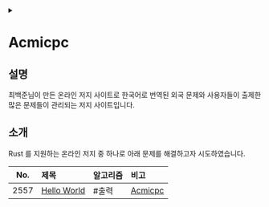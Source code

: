 <link rel="stylesheet" type="text/css" href="/css/header.css">
<link rel="stylesheet" type="text/css" href="/css/bootstrap/5.3.0-alpha1/bootstrap.css">
<div class="sticky-top bg-white pt-1 pb-2" id="header-div-max"></div>
<details id="display-none"><summary></summary>
  <script src="/js/header.js" defer="defer"></script>
  <script src="/js/table/numbering.js" defer="defer"></script>
  <script src="/js/bootstrap/5.3.0-alpha1/bootstrap.bundle.js" defer="defer"></script>
</details>

# Acmicpc

## 설명

최백준님이 만든 온라인 저지 사이트로 한국어로 번역된 외국 문제와 사용자들이 출제한 많은 문제들이 관리되는 저지 사이트입니다.

## 소개

Rust 를 지원하는 온라인 저지 중 하나로 아래 문제를 해결하고자 시도하였습니다.

| No. | 제목 | 알고리즘 | 비고 |
| :---: | :--- | :--- | :--- |
| 2557 | [Hello World](./2557/ "https://max-jayee.github.io/problem_solutions/acmicpc/2557") | #출력 | [Acmicpc](https://www.acmicpc.net/problem/2557 "https://www.acmicpc.net/problem/2557") |
